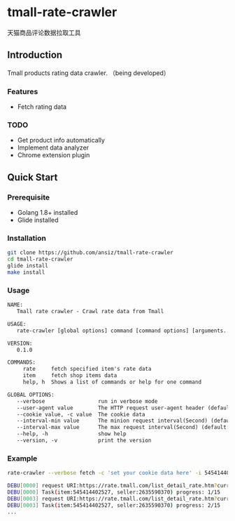 # tmall-rate-crawler

天猫商品评论数据拉取工具

## Introduction

Tmall products rating data crawler. （being developed）

### Features

- Fetch rating data

### TODO

- Get product info automatically
- Implement data analyzer
- Chrome extension plugin

## Quick Start

### Prerequisite

- Golang 1.8+ installed
- Glide installed

### Installation

```bash
git clone https://github.com/ansiz/tmall-rate-crawler
cd tmall-rate-crawler
glide install
make install
```

### Usage

```txt
NAME:
   Tmall rate crawler - Crawl rate data from Tmall

USAGE:
   rate-crawler [global options] command [command options] [arguments...]

VERSION:
   0.1.0

COMMANDS:
     rate     fetch specified item's rate data
     item     fetch shop items data
     help, h  Shows a list of commands or help for one command

GLOBAL OPTIONS:
   --verbose                 run in verbose mode
   --user-agent value        The HTTP request user-agent header (default: "Mozilla/5.0 (Macintosh; Intel Mac OS X 10_14_3) AppleWebKit/537.36 (KHTML, like Gecko) Chrome/72.0.3626.121 Safari/537.36")
   --cookie value, -c value  The cookie data
   --interval-min value      The minion request interval(Second) (default: 5)
   --interval-max value      The max request interval(Second) (default: 15)
   --help, -h                show help
   --version, -v             print the version
```

### Example

```bash
rate-crawler --verbose fetch -c 'set your cookie data here' -i 545414402527 -s 2635590370

DEBU[0000] request URI:https://rate.tmall.com/list_detail_rate.htm?currentPage=1&itemId=545414402527&sellerId=2635590370
DEBU[0000] Task(item:545414402527, seller:2635590370) progress: 1/15
DEBU[0003] request URI:https://rate.tmall.com/list_detail_rate.htm?currentPage=2&itemId=545414402527&sellerId=2635590370
DEBU[0003] Task(item:545414402527, seller:2635590370) progress: 2/15
...
```